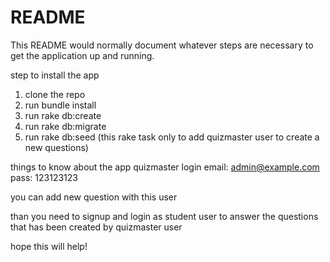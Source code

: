# README

This README would normally document whatever steps are necessary to get the
application up and running.

step to install the app

1. clone the repo
2. run bundle install
3. run rake db:create
4. run rake db:migrate
5. run rake db:seed (this rake task only to add quizmaster user to create a new questions)

things to know about the app
quizmaster login
email: admin@example.com
pass: 123123123

you can add new question with this user

than you need to signup and login as student user to answer the questions that has been created by quizmaster user

hope this will help!